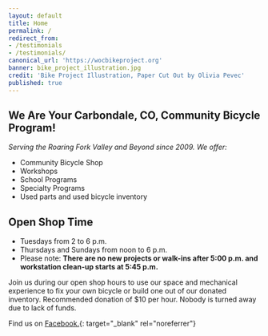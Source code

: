 ```yaml
---
layout: default
title: Home
permalink: /
redirect_from: 
- /testimonials
- /testimonials/
canonical_url: 'https://wocbikeproject.org'
banner: bike_project_illustration.jpg
credit: 'Bike Project Illustration, Paper Cut Out by Olivia Pevec'
published: true
---
```


## We Are Your Carbondale, CO, Community Bicycle Program\!

*Serving the Roaring Fork Valley and Beyond since 2009. We offer:*
- Community Bicycle Shop 
- Workshops
- School Programs
- Specialty Programs
- Used parts and used bicycle inventory

## Open Shop Time
- Tuesdays from 2 to 6 p.m.
- Thursdays and Sundays from noon to 6 p.m.
- Please note: **There are no new projects or walk-ins after 5:00 p.m. and workstation clean-up starts at 5:45 p.m.**


Join us during our open shop hours to use our space and mechanical experience to fix your own bicycle or build one out of our donated inventory. Recommended donation of $10 per hour. Nobody is turned away due to lack of funds. 

Find us on [Facebook.](https://www.facebook.com/Way-of-Compassion-Bike-Project-306763116012587/){: target="_blank" rel="noreferrer"}
